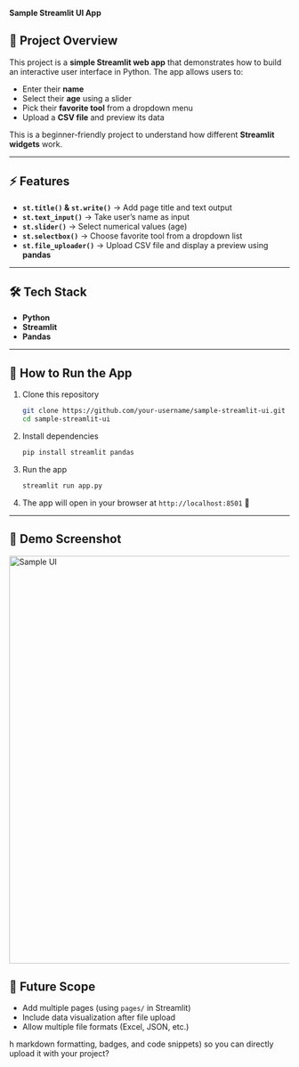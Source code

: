 **Sample Streamlit UI App**

## 📌 Project Overview

This project is a **simple Streamlit web app** that demonstrates how to build an interactive user interface in Python.
The app allows users to:

* Enter their **name**
* Select their **age** using a slider
* Pick their **favorite tool** from a dropdown menu
* Upload a **CSV file** and preview its data

This is a beginner-friendly project to understand how different **Streamlit widgets** work.

---

## ⚡ Features

* **`st.title()` & `st.write()`** → Add page title and text output
* **`st.text_input()`** → Take user’s name as input
* **`st.slider()`** → Select numerical values (age)
* **`st.selectbox()`** → Choose favorite tool from a dropdown list
* **`st.file_uploader()`** → Upload CSV file and display a preview using **pandas**

---

## 🛠️ Tech Stack

* **Python**
* **Streamlit**
* **Pandas**

---

## 🚀 How to Run the App

1. Clone this repository

   ```bash
   git clone https://github.com/your-username/sample-streamlit-ui.git
   cd sample-streamlit-ui
   ```
2. Install dependencies

   ```bash
   pip install streamlit pandas
   ```
3. Run the app

   ```bash
   streamlit run app.py
   ```
4. The app will open in your browser at `http://localhost:8501` 🎉

---

## 📸 Demo Screenshot

<img width="922" height="733" alt="Sample UI" src="https://github.com/user-attachments/assets/6561b58e-e7c6-4f03-9b72-d2ff1bc3f01b" />


## 🔮 Future Scope

* Add multiple pages (using `pages/` in Streamlit)
* Include data visualization after file upload
* Allow multiple file formats (Excel, JSON, etc.)

h markdown formatting, badges, and code snippets) so you can directly upload it with your project?
